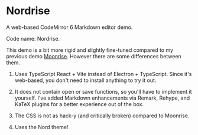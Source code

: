 # Nordrise

A web-based CodeMirror 6 Markdown editor demo.

Code name: Nordrise.

This demo is a bit more rigid and slightly fine-tuned compared to my previous demo [Moonrise](https://github.com/alexwkleung/Moonrise). However there are some differences between them.

1) Uses TypeScript React + Vite instead of Electron + TypeScript. Since it's web-based, you don't need to install anything to try it out.

2) It does not contain open or save functions, so you'll have to implement it yourself. I've added Markdown enhancements via Remark, Rehype, and KaTeX plugins for a better experience out of the box.

3) The CSS is not as hack-y (and critically broken) compared to Moonrise.

4) Uses the Nord theme!